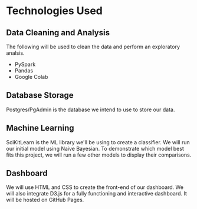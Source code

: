 # Technologies Used

## Data Cleaning and Analysis
The following will be used to clean the data and perform an exploratory analsis.

- PySpark
- Pandas
- Google Colab


## Database Storage
Postgres/PgAdmin is the database we intend to use to store our data.

## Machine Learning
SciKitLearn is the ML library we'll be using to create a classifier. We will run our initial model using Naive Bayesian. To demonstrate which model best fits this project, we will run a few other models to display their comparisons.

## Dashboard
We will use HTML and CSS to create the front-end of our dashboard. We will also integrate D3.js for a fully functioning and interactive dashboard. It will be hosted on GitHub Pages. 

